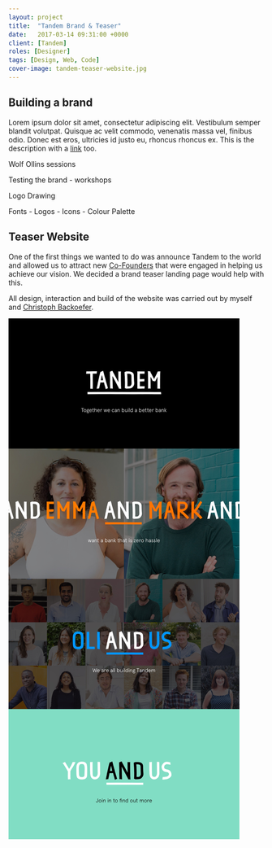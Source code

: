 ```yaml
---
layout: project
title:  "Tandem Brand & Teaser"
date:   2017-03-14 09:31:00 +0000
client: [Tandem]
roles: [Designer]
tags: [Design, Web, Code]
cover-image: tandem-teaser-website.jpg
---
```


## Building a brand

Lorem ipsum dolor sit amet, consectetur adipiscing elit. Vestibulum semper blandit volutpat. Quisque ac velit commodo, venenatis massa vel, finibus odio. Donec est eros, ultricies id justo eu, rhoncus rhoncus ex. This is the description with a [link](/link/) too.

Wolf Ollins sessions

Testing the brand - workshops

Logo Drawing

Fonts - Logos - Icons - Colour Palette

<!-- ![Alt tag](../assets/img/tdm-teaser-website/tdm-teaser-desktop.jpg) -->

## Teaser Website

One of the first things we wanted to do was announce Tandem to the world and allowed us to attract new [Co-Founders](/) that were engaged in helping us achieve our vision. We decided a brand teaser landing page would help with this.

All design, interaction and build of the website was carried out by myself and [Christoph Backoefer](http://backoefer.com).

<!-- ![Alt tag](../assets/img/tdm-teaser-website/tdm-teaser-desktop.jpg) -->

<div class="img"><img src="../assets/img/tdm-teaser-website/tdm-teaser-desktop.jpg" alt=""></div>

<!-- Lorem ipsum dolor sit amet, consectetur adipiscing elit. Vestibulum semper blandit volutpat. Quisque ac velit commodo, venenatis massa vel, finibus odio. Donec est eros, ultricies id justo eu, rhoncus rhoncus ex. This is the description with a [link](/link/) too.


[This is link text](/link/) -->
